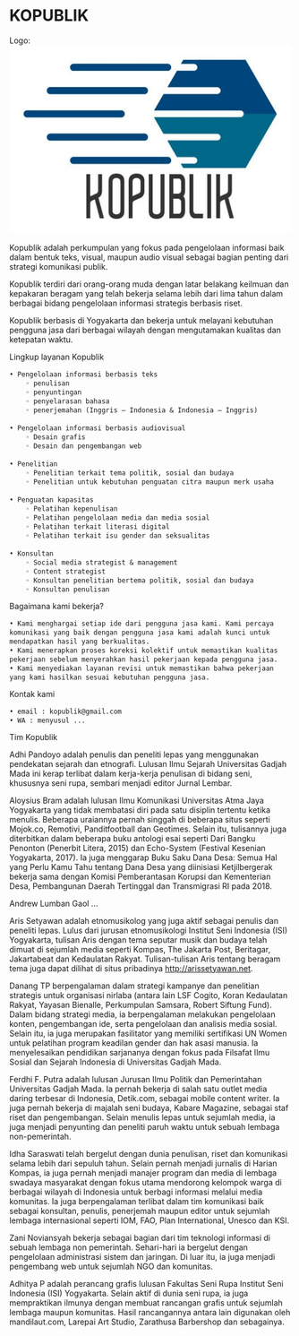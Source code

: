 # KOPUBLIK

Logo:
![alt text](https://github.com/visijauh/kopublik/blob/master/Logo_kopublik_github.jpg)


Kopublik adalah perkumpulan yang fokus pada pengelolaan informasi baik dalam bentuk teks, visual, maupun audio visual sebagai bagian penting dari strategi komunikasi publik.

Kopublik terdiri dari orang-orang muda dengan latar belakang keilmuan dan kepakaran beragam yang telah bekerja selama lebih dari lima tahun dalam berbagai bidang pengelolaan informasi strategis berbasis riset.

Kopublik berbasis di Yogyakarta dan bekerja untuk melayani kebutuhan pengguna jasa dari berbagai wilayah dengan mengutamakan kualitas dan ketepatan waktu.

Lingkup layanan Kopublik 

    • Pengelolaan informasi berbasis teks
        ◦ penulisan
        ◦ penyuntingan
        ◦ penyelarasan bahasa
        ◦ penerjemahan (Inggris – Indonesia & Indonesia – Inggris)
 
    • Pengelolaan informasi berbasis audiovisual
        ◦ Desain grafis
        ◦ Desain dan pengembangan web

    • Penelitian
        ◦ Penelitian terkait tema politik, sosial dan budaya
        ◦ Penelitian untuk kebutuhan penguatan citra maupun merk usaha

    • Penguatan kapasitas
        ◦ Pelatihan kepenulisan
        ◦ Pelatihan pengelolaan media dan media sosial
        ◦ Pelatihan terkait literasi digital
        ◦ Pelatihan terkait isu gender dan seksualitas

    • Konsultan
        ◦ Social media strategist & management
        ◦ Content strategist
        ◦ Konsultan penelitian bertema politik, sosial dan budaya
        ◦ Konsultan penulisan

Bagaimana kami bekerja?

    • Kami menghargai setiap ide dari pengguna jasa kami. Kami percaya komunikasi yang baik dengan pengguna jasa kami adalah kunci untuk mendapatkan hasil yang berkualitas.
    • Kami menerapkan proses koreksi kolektif untuk memastikan kualitas pekerjaan sebelum menyerahkan hasil pekerjaan kepada pengguna jasa.  
    • Kami menyediakan layanan revisi untuk memastikan bahwa pekerjaan yang kami hasilkan sesuai kebutuhan pengguna jasa.

Kontak kami

    • email : kopublik@gmail.com
    • WA : menyusul ...

Tim Kopublik

Adhi Pandoyo adalah penulis dan peneliti lepas yang menggunakan pendekatan sejarah dan etnografi. Lulusan Ilmu Sejarah Universitas Gadjah Mada ini kerap terlibat dalam kerja-kerja penulisan di bidang seni, khususnya seni rupa, sembari menjadi editor Jurnal Lembar.

Aloysius Bram adalah lulusan Ilmu Komunikasi Universitas Atma Jaya Yogyakarta yang tidak membatasi diri pada satu disiplin tertentu ketika menulis. Beberapa uraiannya pernah singgah di beberapa situs seperti Mojok.co, Remotivi, Panditfootball dan Geotimes. Selain itu, tulisannya juga diterbitkan dalam beberapa buku antologi esai seperti Dari Bangku Penonton (Penerbit Litera, 2015) dan Echo-System (Festival Kesenian Yogyakarta, 2017). Ia juga menggarap Buku Saku Dana Desa: Semua Hal yang Perlu Kamu Tahu tentang Dana Desa yang diinisiasi Ketjilbergerak bekerja sama dengan Komisi Pemberantasan Korupsi dan Kementerian Desa, Pembangunan Daerah Tertinggal dan Transmigrasi RI pada 2018.

Andrew Lumban Gaol ...

Aris Setyawan adalah etnomusikolog yang juga aktif sebagai penulis dan peneliti lepas. Lulus dari jurusan etnomusikologi Institut Seni Indonesia (ISI) Yogyakarta, tulisan Aris dengan tema seputar musik dan budaya telah dimuat di sejumlah media seperti Kompas, The Jakarta Post, Beritagar, Jakartabeat dan Kedaulatan Rakyat. Tulisan-tulisan Aris tentang beragam tema juga dapat dilihat di situs pribadinya http://arissetyawan.net. 

Danang TP berpengalaman dalam strategi kampanye dan penelitian strategis untuk organisasi nirlaba (antara lain LSF Cogito, Koran Kedaulatan Rakyat, Yayasan Bienalle, Perkumpulan Samsara, Robert Siftung Fund). Dalam bidang strategi media, ia berpengalaman melakukan pengelolaan konten, pengembangan ide, serta pengelolaan dan analisis media sosial. Selain itu, ia juga  merupakan fasilitator yang memiliki sertifikasi UN Women untuk pelatihan program keadilan gender dan hak asasi manusia. Ia menyelesaikan pendidikan sarjananya dengan fokus pada Filsafat Ilmu Sosial dan Sejarah Indonesia di Universitas Gadjah Mada. 

Ferdhi F. Putra adalah lulusan Jurusan Ilmu Politik dan Pemerintahan Universitas Gadjah Mada. Ia pernah bekerja di salah satu outlet media daring terbesar di Indonesia, Detik.com, sebagai mobile content writer. Ia juga pernah bekerja di majalah seni budaya, Kabare Magazine, sebagai staf riset dan pengembangan. Selain menulis lepas untuk sejumlah media, ia juga menjadi penyunting dan peneliti paruh waktu untuk sebuah lembaga non-pemerintah.

Idha Saraswati telah bergelut dengan dunia penulisan, riset dan komunikasi selama lebih dari sepuluh tahun. Selain pernah menjadi jurnalis di Harian Kompas, ia juga pernah menjadi manajer program dan media di lembaga swadaya masyarakat dengan fokus utama mendorong kelompok warga di berbagai wilayah di Indonesia untuk berbagi informasi melalui media komunitas. Ia juga berpengalaman terlibat dalam tim komunikasi baik sebagai konsultan, penulis, penerjemah maupun editor untuk sejumlah lembaga internasional seperti IOM, FAO, Plan International, Unesco dan KSI.

Zani Noviansyah bekerja sebagai bagian dari tim teknologi informasi di sebuah lembaga non pemerintah. Sehari-hari ia bergelut dengan pengelolaan administrasi sistem dan jaringan. Di luar itu, ia juga menjadi pengembang web untuk sejumlah NGO dan komunitas. 

Adhitya P adalah perancang grafis lulusan Fakultas Seni Rupa Institut Seni Indonesia (ISI) Yogyakarta. Selain aktif di dunia seni rupa, ia juga mempraktikan ilmunya dengan membuat rancangan grafis untuk sejumlah lembaga maupun komunitas. Hasil rancangannya antara lain digunakan oleh mandilaut.com, Larepai Art Studio, Zarathusa Barbershop dan sebagainya. 